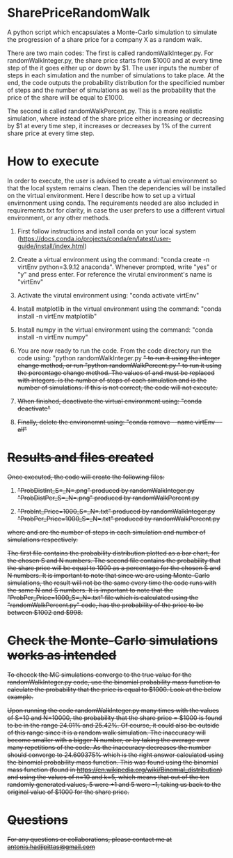 # SharePriceRandomWalk
A python script which encapsulates a Monte-Carlo simulation to simulate the progression of a share price for a company X as a random walk.

There are two main codes:
The first is called randomWalkInteger.py.
For randomWalkInteger.py, the share price starts from $1000 and at every time step of the it goes either up or down by $1. The user inputs the number of steps in each simulation and the number of simulations to take place. At the end, the code outputs the probability distribution for the specificied number of steps and the number of simulations as well as the probability that the price of the share will be equal to £1000.  

The second is called randomWalkPercent.py.
This is a more realistic simulation, where instead of the share price either increasing or decreasing by $1 at every time step, it increases or decreases by 1% of the current share price at every time step. 



# How to execute 
In order to execute, the user is advised to create a virtual environment so that the local system remains clean. Then the dependencies will be installed on the virtual environment. Here I describe how to set up a virtual envirnonment using conda. The requirements needed are also included in requirements.txt for clarity, in case the user prefers to use a different virtual environment, or any other methods.

1. First follow instructions and install conda on your local system (https://docs.conda.io/projects/conda/en/latest/user-guide/install/index.html)

2. Create a virtual environment using the command: 
    "conda create -n virtEnv python=3.9.12 anaconda". 
    Whenever prompted, write "yes" or "y" and press enter.
    For reference the virutal environment's name is "virtEnv"
    
3.  Activate the virutal environment using:
    "conda activate virtEnv"
    
4.  Install matplotlib in the virtual environment using the command:
    "conda install -n virtEnv matplotlib"
    
5.  Install numpy in the virtual environment using the command:
    "conda install -n virtEnv numpy"
    
6.  You are now ready to run the code. From the code directory run the code using:
    "python randomWalkInteger.py <S> <N>" to run it using the integer change method, or run 
    "python randomWalkPercent.py <S> <N>" to run it using the percentage change method. 
    The values of <S> and <N> must be replaced with integers. <S> is the number of steps of each simulation and <N> is the number of simulations. If this is not correct, the code will not execute.
    
8.  When finished, deactivate the virtual environment using:
    "conda deactivate"
    
9.  Finally, delete the environemnt using:
    "conda remove --name virtEnv --all"



# Results and files created
Once executed, the code will create the following files:

1. "ProbDistInt_S=<numberS>_N=<numberN>.png" produced by randomWalkInteger.py
   "ProbDistPer_S=<numberS>_N=<numberN>.png" produced by randomWalkPercent.py

2. "ProbInt_Price=1000_S=<numberS>_N=<numberN>.txt" produced by randomWalkInteger.py
   "ProbPer_Price=1000_S=<numberS>_N=<numberN>.txt" produced by randomWalkPercent.py

where <numberS> and <numberN> are the number of steps in each simulation and number of simulations respectively.  

The first file contains the probability distribution plotted as a bar chart, for the chosen S and N numbers.
The second file contains the probability that the share price will be equal to 1000 as a percentage for the chosen S and N numbers. It is important to note that since we are using Monte-Carlo simulations, the result will not be the same every time the code runs with the same N and S numbers. 
It is important to note that the "ProbPer_Price=1000_S=<numberS>_N=<numberN>.txt" file which is calculated using the "randomWalkPercent.py"
code, has the probability of the price to be between $1002 and $998. 



# Check the Monte-Carlo simulations works as intended
To checck the MC simulations converge to the true value for the randomWalkInteger.py code, use the binomial probability mass function to calculate the probability that the price is equal to $1000. Look at the below example.

Upon running the code randomWalkInteger.py many times with the values of S=10 and N=10000, the probability that the share price = $1000 is found to be in the range 24.01% and 25.42%. Of course, it could also be outside of this range since it is a random walk simulation. The inaccuracy will become smaller with a bigger N number, or by taking the average over many repetitions of the code. As the inaccuracy decreases the number should converge to 24.609375% which is the right answer calculated using the binomial probability mass function. This was found using the binomial mass function (found in https://en.wikipedia.org/wiki/Binomial_distribution) and using the values of n=10 and k=5, which means that out of the ten randomly generated values, 5 were +1 and 5 were -1, taking us back to the original value of $1000 for the share price. 



# Questions
For any questions or collaborations, please contact me at antonis.hadjipittas@gmail.com

